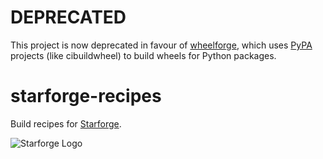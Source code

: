 DEPRECATED
==========

This project is now deprecated in favour of
[wheelforge](https://github.com/galaxyproject/wheelforge/), which uses
[PyPA](https://www.pypa.io/) projects (like cibuildwheel) to build wheels for
Python packages.

# starforge-recipes
Build recipes for [Starforge](https://github.com/galaxyproject/starforge).

![Starforge Logo](https://raw.githubusercontent.com/galaxyproject/starforge/master/docs/starforge_logo.png)
